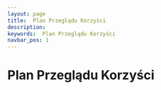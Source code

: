 ```yaml
---
layout: page
title:  Plan Przeglądu Korzyści
description:
keywords:  Plan Przeglądu Korzyści
navbar_pos: 1
---
```

#  Plan Przeglądu Korzyści
